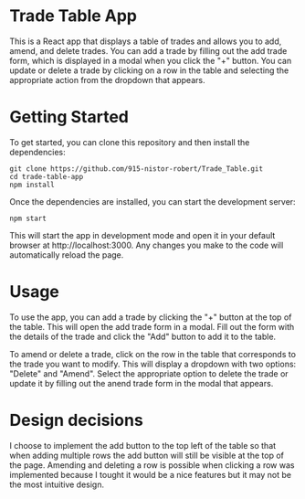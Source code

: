# Trade Table App

This is a React app that displays a table of trades and allows you to add, amend, and delete trades. You can add a trade by filling out the add trade form, which is displayed in a modal when you click the "+" button. You can update or delete a trade by clicking on a row in the table and selecting the appropriate action from the dropdown that appears.
# Getting Started

To get started, you can clone this repository and then install the dependencies:
```
git clone https://github.com/915-nistor-robert/Trade_Table.git
cd trade-table-app
npm install
```

Once the dependencies are installed, you can start the development server:
```
npm start
```
This will start the app in development mode and open it in your default browser at http://localhost:3000. Any changes you make to the code will automatically reload the page.
# Usage

To use the app, you can add a trade by clicking the "+" button at the top of the table. This will open the add trade form in a modal. Fill out the form with the details of the trade and click the "Add" button to add it to the table.

To amend or delete a trade, click on the row in the table that corresponds to the trade you want to modify. This will display a dropdown with two options: "Delete" and "Amend". Select the appropriate option to delete the trade or update it by filling out the anend trade form in the modal that appears.

# Design decisions
I choose to implement the add button to the top left of the table so that when adding multiple rows the add button will still be visible at the top of the page.
Amending and deleting a row is possible when clicking a row was implemented because I tought it would be a nice features but it may not be the most intuitive design.
